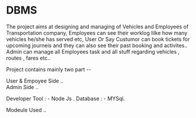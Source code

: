 # DBMS
The project aims at designing and managing of Vehicles and Employees of Transportation company, Employees can see their worklog lilke how many vehicles he/she has served etc,
User Or Say Custumor can book tickets for upcoming journeis and they can also see their past booking and activites..
Admin can manage all Employees task and all stuff regarding vehicles , routes , fares  etc..

Project contains  mainly two part --

User & Empoyee Side ..  
Admin Side .. 

Developer Tool : - Node Js .
Database : - MYSql.

Modeule Used .. 
